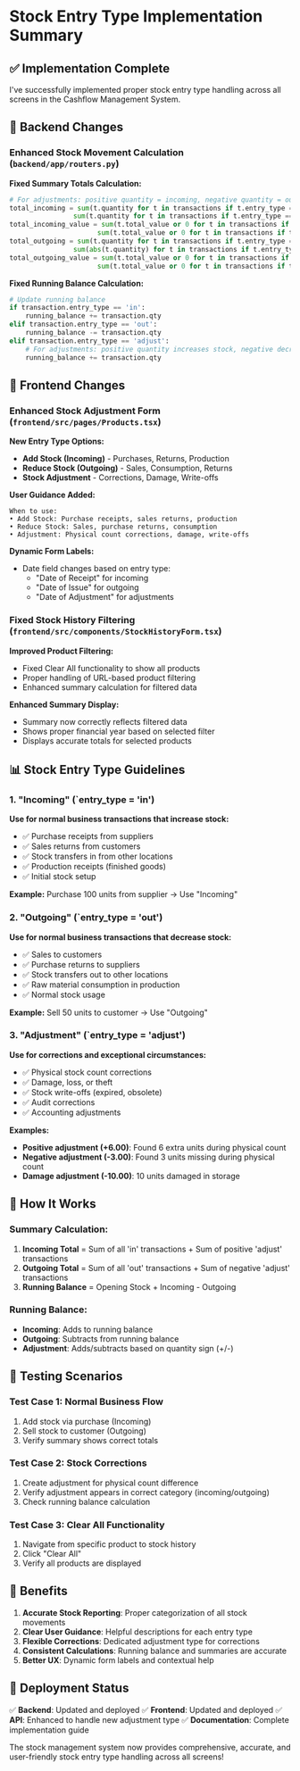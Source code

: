 # Stock Entry Type Implementation Summary

## ✅ Implementation Complete

I've successfully implemented proper stock entry type handling across all screens in the Cashflow Management System.

## 🔧 Backend Changes

### **Enhanced Stock Movement Calculation** (`backend/app/routers.py`)

**Fixed Summary Totals Calculation:**
```python
# For adjustments: positive quantity = incoming, negative quantity = outgoing
total_incoming = sum(t.quantity for t in transactions if t.entry_type == 'in') + \
                sum(t.quantity for t in transactions if t.entry_type == 'adjust' and t.quantity > 0)
total_incoming_value = sum(t.total_value or 0 for t in transactions if t.entry_type == 'in') + \
                      sum(t.total_value or 0 for t in transactions if t.entry_type == 'adjust' and t.quantity > 0)
total_outgoing = sum(t.quantity for t in transactions if t.entry_type == 'out') + \
                sum(abs(t.quantity) for t in transactions if t.entry_type == 'adjust' and t.quantity < 0)
total_outgoing_value = sum(t.total_value or 0 for t in transactions if t.entry_type == 'out') + \
                      sum(t.total_value or 0 for t in transactions if t.entry_type == 'adjust' and t.quantity < 0)
```

**Fixed Running Balance Calculation:**
```python
# Update running balance
if transaction.entry_type == 'in':
    running_balance += transaction.qty
elif transaction.entry_type == 'out':
    running_balance -= transaction.qty
elif transaction.entry_type == 'adjust':
    # For adjustments: positive quantity increases stock, negative decreases
    running_balance += transaction.qty
```

## 🎨 Frontend Changes

### **Enhanced Stock Adjustment Form** (`frontend/src/pages/Products.tsx`)

**New Entry Type Options:**
- **Add Stock (Incoming)** - Purchases, Returns, Production
- **Reduce Stock (Outgoing)** - Sales, Consumption, Returns
- **Stock Adjustment** - Corrections, Damage, Write-offs

**User Guidance Added:**
```
When to use:
• Add Stock: Purchase receipts, sales returns, production
• Reduce Stock: Sales, purchase returns, consumption  
• Adjustment: Physical count corrections, damage, write-offs
```

**Dynamic Form Labels:**
- Date field changes based on entry type:
  - "Date of Receipt" for incoming
  - "Date of Issue" for outgoing
  - "Date of Adjustment" for adjustments

### **Fixed Stock History Filtering** (`frontend/src/components/StockHistoryForm.tsx`)

**Improved Product Filtering:**
- Fixed Clear All functionality to show all products
- Proper handling of URL-based product filtering
- Enhanced summary calculation for filtered data

**Enhanced Summary Display:**
- Summary now correctly reflects filtered data
- Shows proper financial year based on selected filter
- Displays accurate totals for selected products

## 📊 Stock Entry Type Guidelines

### **1. "Incoming" (`entry_type = 'in')**
**Use for normal business transactions that increase stock:**
- ✅ Purchase receipts from suppliers
- ✅ Sales returns from customers
- ✅ Stock transfers in from other locations
- ✅ Production receipts (finished goods)
- ✅ Initial stock setup

**Example:** Purchase 100 units from supplier → Use "Incoming"

### **2. "Outgoing" (`entry_type = 'out')**
**Use for normal business transactions that decrease stock:**
- ✅ Sales to customers
- ✅ Purchase returns to suppliers
- ✅ Stock transfers out to other locations
- ✅ Raw material consumption in production
- ✅ Normal stock usage

**Example:** Sell 50 units to customer → Use "Outgoing"

### **3. "Adjustment" (`entry_type = 'adjust')**
**Use for corrections and exceptional circumstances:**
- ✅ Physical stock count corrections
- ✅ Damage, loss, or theft
- ✅ Stock write-offs (expired, obsolete)
- ✅ Audit corrections
- ✅ Accounting adjustments

**Examples:**
- **Positive adjustment (+6.00)**: Found 6 extra units during physical count
- **Negative adjustment (-3.00)**: Found 3 units missing during physical count
- **Damage adjustment (-10.00)**: 10 units damaged in storage

## 🔄 How It Works

### **Summary Calculation:**
1. **Incoming Total** = Sum of all 'in' transactions + Sum of positive 'adjust' transactions
2. **Outgoing Total** = Sum of all 'out' transactions + Sum of negative 'adjust' transactions
3. **Running Balance** = Opening Stock + Incoming - Outgoing

### **Running Balance:**
- **Incoming**: Adds to running balance
- **Outgoing**: Subtracts from running balance
- **Adjustment**: Adds/subtracts based on quantity sign (+/-)

## 🧪 Testing Scenarios

### **Test Case 1: Normal Business Flow**
1. Add stock via purchase (Incoming)
2. Sell stock to customer (Outgoing)
3. Verify summary shows correct totals

### **Test Case 2: Stock Corrections**
1. Create adjustment for physical count difference
2. Verify adjustment appears in correct category (incoming/outgoing)
3. Check running balance calculation

### **Test Case 3: Clear All Functionality**
1. Navigate from specific product to stock history
2. Click "Clear All"
3. Verify all products are displayed

## 🎯 Benefits

1. **Accurate Stock Reporting**: Proper categorization of all stock movements
2. **Clear User Guidance**: Helpful descriptions for each entry type
3. **Flexible Corrections**: Dedicated adjustment type for corrections
4. **Consistent Calculations**: Running balance and summaries are accurate
5. **Better UX**: Dynamic form labels and contextual help

## 🚀 Deployment Status

✅ **Backend**: Updated and deployed
✅ **Frontend**: Updated and deployed
✅ **API**: Enhanced to handle new adjustment type
✅ **Documentation**: Complete implementation guide

The stock management system now provides comprehensive, accurate, and user-friendly stock entry type handling across all screens!
